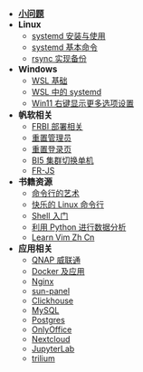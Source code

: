 - [<strong><span style="font-size:15px">小问题</span></strong>](main/issue_handle_record.md)
- <strong><span style="font-size:15px">Linux</span></strong>
  - [systemd 安装与使用](main/systemd_install_and_service_exmaple.md)
  - [systemd 基本命令](main/systemd_command.md)
  - [rsync 实现备份](main/rsync_backup.md)
- <strong><span style="font-size:15px">Windows</span></strong>
  - [WSL 基础](main/wsl_base.md)
  - [WSL 中的 systemd](main/systemd_in_wsl.md)
  - [Win11 右键显示更多选项设置](main/show_more_in_win11_right_click.md)
- <strong><span style="font-size:15px">帆软相关</span></strong>
  - [FRBI 部署相关](main/FRBI.md)
  - [重置管理员](main/reset_admmin.md)
  - [重置登录页](main/reset_login_page.md)
  - [BI5 集群切换单机](main/BI5_cluster2single.md)
  - [FR-JS](main/FR-JS.md)
- <strong><span style="font-size:15px">书籍资源</span></strong>
  - [命令行的艺术](main/The_Art_of_Command_Line.md)
  - [快乐的 Linux 命令行](<main/快乐的 Linux 命令行.md>)
  - [Shell 入门](main/shell_introduction.md)
  - [利用 Python 进行数据分析](main/data_ana_by_py.md)
  - [Learn Vim Zh Cn](main/Learn-Vim_zh_cn_the_smart_way.md)
- <strong><span style="font-size:15px">应用相关</span></strong>
  - [QNAP 威联通](main/QNAP.md)
  - [Docker 及应用](main/Docker.md)
  - [Nginx](main/Nginx.md)
  - [sun-panel](main/sun-panel.md)
  - [Clickhouse](main/clickhouse.md)
  - [MySQL](main/MySQL.md)
  - [Postgres](main/Postgres.md)
  - [OnlyOffice](main/OnlyOffice.md)
  - [Nextcloud](main/Nextcloud.md)
  - [JupyterLab](main/JupyterLab.md)
  - [trilium](main/trilium.md)
